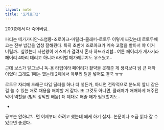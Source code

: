 ```yaml
---
layout: note
title: '포케로그2'
---
```


200층에서 다 죽어버림.. 

파티는 메가가디안-초염몽-조로아크-마릴리-클래퍼-로토무 이렇게 짜갔는데 로토무빼고는 전부 밥값을 엄청 잘해줬다. 특히 초반에 조로아크가 계속 고혈을 빨아서 야 이거 버릴까.. 싶었는데 사천왕이 에스퍼가 걸려서 혼자 하드캐리함.. 여튼 페어리가 개사기라 페어리 4마리 데리고 하니까 라이벌 메가레쿠쟈도 우스웠고.. 

근데 보스가 알고보니 독-용 타입이라 페어리가 활약을 못해준 게 생각보다 넘 큰 패착이었다 그래도 1페는 깼는데 2페에서 아무리 딜을 넣어도 결국 ㅠㅠ 

로토무 자리에 드래곤 타입 딜러를 하나 더 넣든가, 아니면 전략적으로 분노의 앞니 같은 걸 쓸 수 있는 애로 채용을 해야할 거 같다. 또 그것도 아니면, 클래퍼가 애매하게 해주던 막이 역할을 (빛의 장막만 배움) 더 제대로 해줄 애가 필요할지도.. 

-

공부는 안하냐?.. 면 이제부터 하려고 했는데 왜케 하기 싫지.. 논문이나 조금 읽다 갈 수 있으면 좋겠다..

